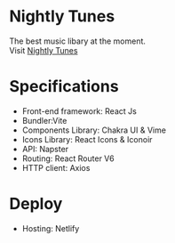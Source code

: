 # Nightly Tunes

The best music libary at the moment.<br>
Visit [Nightly Tunes](https://nightlytunes.netlify.app/)

# Specifications

- Front-end framework: React Js
- Bundler:Vite
- Components Library: Chakra UI & Vime
- Icons Library: React Icons & Iconoir
- API: Napster
- Routing: React Router V6
- HTTP client: Axios

# Deploy

- Hosting: Netlify
